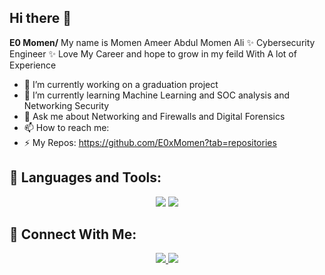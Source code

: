## Hi there 👋


**E0 Momen/** My name is Momen Ameer Abdul Momen Ali ✨ Cybersecurity Engineer ✨ Love My Career and hope to grow in my feild With A lot of Experience

- 🔭 I’m currently working on a graduation project
- 🌱 I’m currently learning Machine Learning and SOC analysis and Networking Security
- 💬 Ask me about Networking and Firewalls and Digital Forensics
- 📫 How to reach me: <a href="www.linkedin.com/in/momen-ameer-7b3032233"></a>
- ⚡ My Repos: https://github.com/E0xMomen?tab=repositories


## 🚀 Languages and Tools:
<div align="center">
    <img src="https://skillicons.dev/icons?i=kali,linux,github,vscode,phpstorm,obsidian" />
    <img src="https://skillicons.dev/icons?i=python,php,java,redhat,mysql,html,css," /><br>
</div>


## 🤝 Connect With Me:

<div align="center">
    <a href="www.linkedin.com/in/momen-ameer-7b3032233" target="_blank">
        <img src="https://img.shields.io/badge/LinkedIn-0077B5?style=for-the-badge&logo=linkedin&logoColor=white" target="_blank" />
    </a>
  <a href="mailto:momenameer110@gmail.com">
    <img src="https://img.shields.io/badge/Gmail-333333?style=for-the-badge&logo=gmail&logoColor=red" />
  </a>
</div>

